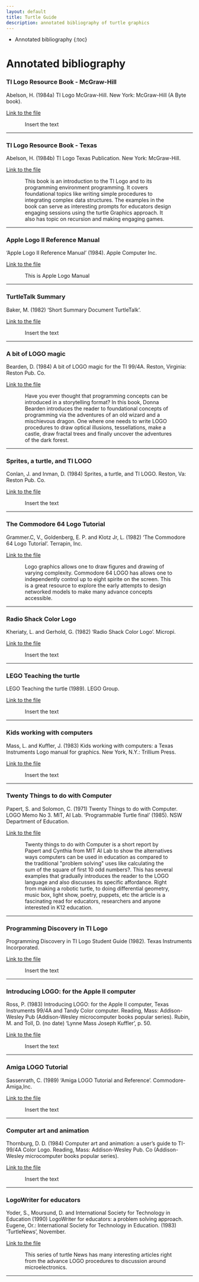 ```yaml
--- 
layout: default
title: Turtle Guide
description: annotated bibliography of turtle graphics
---
```


* Annotated bibliography
{:toc}
# Annotated bibliography

### TI Logo Resource Book - McGraw-Hill

Abelson, H. (1984a) TI Logo McGraw-Hill. New York: McGraw-Hill (A Byte book).

[Link to the file]()
<p style="margin-left:10%; margin-right:10%;">
Insert the text </p>

---

### TI Logo Resource Book - Texas 

Abelson, H. (1984b) TI Logo Texas Publication. New York: McGraw-Hill.

[Link to the file]()
<p style="margin-left:10%; margin-right:10%;">
This book is an introduction to the TI Logo and to its programming environment programming. It covers foundational topics like writing simple procedures to integrating complex data structures. The examples in the book can serve as interesting prompts for educators design engaging sessions using the turtle Graphics approach. It also has topic on recursion and making engaging games.</p>

---

### Apple Logo II Reference Manual

‘Apple Logo II Reference Manual’ (1984). Apple Computer Inc.

[Link to the file]()
<p style="margin-left:10%; margin-right:10%;">
This is Apple Logo Manual </p>

---

### TurtleTalk Summary

Baker, M. (1982) ‘Short Summary Document TurtleTalk’.

[Link to the file]()
<p style="margin-left:10%; margin-right:10%;">
Insert the text </p>

---

### A bit of LOGO magic

Bearden, D. (1984) A bit of LOGO magic for the TI 99/4A. Reston, Virginia: Reston Pub. Co.

[Link to the file]()
<p style="margin-left:10%; margin-right:10%;">
Have you ever thought that programming concepts can be introduced in a storytelling format? In this book, Donna Bearden introduces the reader to foundational concepts of programming via the adventures of an old wizard and a mischievous dragon. One where one needs to write LOGO procedures to draw optical illusions, tessellations, make a castle, draw fractal trees and finally uncover the adventures of the dark forest.
</p>

---

### Sprites, a turtle, and TI LOGO

Conlan, J. and Inman, D. (1984) Sprites, a turtle, and TI LOGO. Reston, Va: Reston Pub. Co.

[Link to the file]()
<p style="margin-left:10%; margin-right:10%;">
Insert the text </p>

---

### The Commodore 64 Logo Tutorial

Grammer.C, V., Goldenberg, E. P. and Klotz Jr, L. (1982) ‘The Commodore 64 Logo Tutorial’. Terrapin, Inc.

[Link to the file]()
<p style="margin-left:10%; margin-right:10%;">
Logo graphics allows one to draw figures and drawing of varying complexity. Commodore 64 LOGO has allows one to independently control up to eight spirite on the screen. This is a great resource to explore the early attempts to design networked models to make many advance concepts accessible.</p>

---

### Radio Shack Color Logo

Kheriaty, L. and Gerhold, G. (1982) ‘Radio Shack Color Logo’. Micropi.

[Link to the file]()
<p style="margin-left:10%; margin-right:10%;">
Insert the text </p>

---

### LEGO Teaching the turtle

LEGO Teaching the turtle (1989). LEGO Group.

[Link to the file]()
<p style="margin-left:10%; margin-right:10%;">
Insert the text </p>

---

### Kids working with computers

Mass, L. and Kuffler, J. (1983) Kids working with computers: a Texas Instruments Logo manual for graphics. New York, N.Y.: Trillium Press.

[Link to the file]()
<p style="margin-left:10%; margin-right:10%;">
Insert the text </p>

---

### Twenty Things to do with Computer

Papert, S. and Solomon, C. (1971) Twenty Things to do with Computer. LOGO Memo No 3. MIT, AI Lab.
‘Programmable Turtle final’ (1985). NSW Department of Education.

[Link to the file]()
<p style="margin-left:10%; margin-right:10%;">
Twenty things to do with Computer is a short report by Papert and Cynthia from MIT AI Lab to show the alternatives ways computers can be used in education as compared to the traditional "problem solving" uses like calculating the sum of the square of first 10 odd numbers?. This has several examples that gradually introduces the reader to the LOGO language and also discusses its specific affordance. Right from making a robotic turtle, to doing differential geometry, music box, light show, poetry, puppets, etc the article is a fascinating read for educators, researchers and anyone interested in K12 education.
 </p>

---

### Programming Discovery in TI Logo

Programming Discovery in TI Logo Student Guide (1982). Texas Instruments Incorporated.

[Link to the file]()
<p style="margin-left:10%; margin-right:10%;">
Insert the text </p>

---

### Introducing LOGO: for the Apple II computer

Ross, P. (1983) Introducing LOGO: for the Apple II computer, Texas Instruments 99/4A and Tandy Color computer. Reading, Mass: Addison-Wesley Pub (Addison-Wesley microcomputer books popular series).
Rubin, M. and Toll, D. (no date) ‘Lynne Mass Joseph Kuffler’, p. 50.

[Link to the file]()
<p style="margin-left:10%; margin-right:10%;">
Insert the text </p>

---

### Amiga LOGO Tutorial

Sassenrath, C. (1989) ‘Amiga LOGO Tutorial and Reference’. Commodore-Amiga,Inc.

[Link to the file]()
<p style="margin-left:10%; margin-right:10%;">
Insert the text </p>

---

### Computer art and animation

Thornburg, D. D. (1984) Computer art and animation: a user’s guide to TI-99/4A Color Logo. Reading, Mass: Addison-Wesley Pub. Co (Addison-Wesley microcomputer books popular series).

[Link to the file]()
<p style="margin-left:10%; margin-right:10%;">
Insert the text </p>

---

### LogoWriter for educators

Yoder, S., Moursund, D. and International Society for Technology in Education (1990) LogoWriter for educators: a problem solving approach. Eugene, Or.: International Society for Technology in Education.
(1983) ‘TurtleNews’, November.

[Link to the file]()
<p style="margin-left:10%; margin-right:10%;">
This series of turtle News has many interesting articles right from the advance LOGO procedures to discussion around microelectronics.</p>

---



